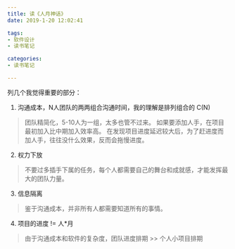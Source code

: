 ```yaml
---
title: 读《人月神话》
date: 2019-1-20 12:02:41

tags:
- 软件设计
- 读书笔记

categories:
- 读书笔记

---
```


列几个我觉得重要的部分：

1. 沟通成本，N人团队的两两组合沟通时间，我的理解是排列组合的 C(N) 
> 团队精简化，5-10人为一组，太多也管不过来。
> 如果要添加人手，在项目最初加入比中期加入效率高。
> 在发现项目进度延迟较大后，为了赶进度而加人手，往往没什么效果，反而会拖慢进度。

2. 权力下放
> 不要过多插手下属的任务，每个人都需要自己的舞台和成就感，才能发挥最大的团队力量。

3. 信息隔离
> 鉴于沟通成本，并非所有人都需要知道所有的事情。

4. 项目的进度 != 人*月
> 由于沟通成本和软件的复杂度，团队进度排期 >> 个人小项目排期
